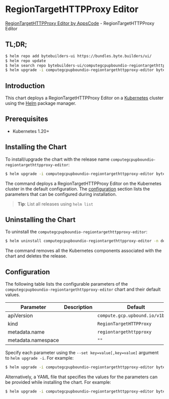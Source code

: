 # RegionTargetHTTPProxy Editor

[RegionTargetHTTPProxy Editor by AppsCode](https://byte.builders) - RegionTargetHTTPProxy Editor

## TL;DR;

```bash
$ helm repo add bytebuilders-ui https://bundles.byte.builders/ui/
$ helm repo update
$ helm search repo bytebuilders-ui/computegcpupboundio-regiontargethttpproxy-editor --version=v0.4.18
$ helm upgrade -i computegcpupboundio-regiontargethttpproxy-editor bytebuilders-ui/computegcpupboundio-regiontargethttpproxy-editor -n default --create-namespace --version=v0.4.18
```

## Introduction

This chart deploys a RegionTargetHTTPProxy Editor on a [Kubernetes](http://kubernetes.io) cluster using the [Helm](https://helm.sh) package manager.

## Prerequisites

- Kubernetes 1.20+

## Installing the Chart

To install/upgrade the chart with the release name `computegcpupboundio-regiontargethttpproxy-editor`:

```bash
$ helm upgrade -i computegcpupboundio-regiontargethttpproxy-editor bytebuilders-ui/computegcpupboundio-regiontargethttpproxy-editor -n default --create-namespace --version=v0.4.18
```

The command deploys a RegionTargetHTTPProxy Editor on the Kubernetes cluster in the default configuration. The [configuration](#configuration) section lists the parameters that can be configured during installation.

> **Tip**: List all releases using `helm list`

## Uninstalling the Chart

To uninstall the `computegcpupboundio-regiontargethttpproxy-editor`:

```bash
$ helm uninstall computegcpupboundio-regiontargethttpproxy-editor -n default
```

The command removes all the Kubernetes components associated with the chart and deletes the release.

## Configuration

The following table lists the configurable parameters of the `computegcpupboundio-regiontargethttpproxy-editor` chart and their default values.

|     Parameter      | Description |                   Default                   |
|--------------------|-------------|---------------------------------------------|
| apiVersion         |             | <code>compute.gcp.upbound.io/v1beta1</code> |
| kind               |             | <code>RegionTargetHTTPProxy</code>          |
| metadata.name      |             | <code>regiontargethttpproxy</code>          |
| metadata.namespace |             | <code>""</code>                             |


Specify each parameter using the `--set key=value[,key=value]` argument to `helm upgrade -i`. For example:

```bash
$ helm upgrade -i computegcpupboundio-regiontargethttpproxy-editor bytebuilders-ui/computegcpupboundio-regiontargethttpproxy-editor -n default --create-namespace --version=v0.4.18 --set apiVersion=compute.gcp.upbound.io/v1beta1
```

Alternatively, a YAML file that specifies the values for the parameters can be provided while
installing the chart. For example:

```bash
$ helm upgrade -i computegcpupboundio-regiontargethttpproxy-editor bytebuilders-ui/computegcpupboundio-regiontargethttpproxy-editor -n default --create-namespace --version=v0.4.18 --values values.yaml
```
